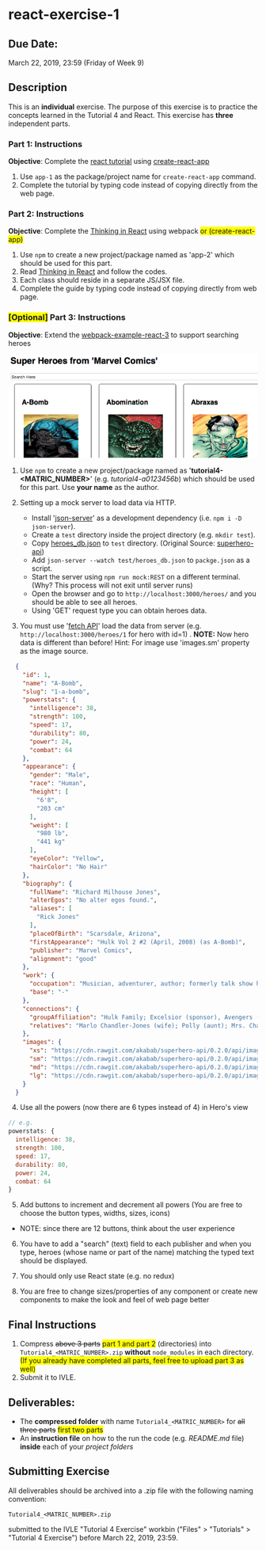 # react-exercise-1

## Due Date:
March 22, 2019, 23:59 (Friday of Week 9)

## Description
This is an **individual** exercise. The purpose of this exercise is to practice the concepts learned in the Tutorial 4 and React. This exercise has **three** independent parts.


### Part 1: Instructions
**Objective**: Complete the [react tutorial](https://reactjs.org/tutorial/tutorial.html) using [create-react-app ](https://github.com/facebook/create-react-app)

1. Use `app-1` as the package/project name for `create-react-app` command.
2. Complete the tutorial by typing code instead of copying directly from the web page.

### Part 2: Instructions
**Objective**: Complete the [Thinking in React](https://reactjs.org/docs/thinking-in-react.html) using webpack <span style="background-color: #FFFF00">or (create-react-app)</span>

1. Use `npm` to create a new project/package named as 'app-2' which should be used for this part.
2. Read [Thinking in React](https://reactjs.org/docs/thinking-in-react.html) and follow the codes.
3. Each class should reside in a separate JS/JSX file.
4. Complete the guide by typing code instead of copying directly from web page.

### <span style="background-color: #FFFF00">[Optional]</span> Part 3: Instructions 
**Objective**: Extend the [webpack-example-react-3](https://github.com/janakanuwan/web-page-design/tree/master/webpack-example-react-3) to support searching heroes

![Web Page](./new_image.png)

1. Use `npm` to create a new project/package named as '**tutorial4-<MATRIC_NUMBER>**' (e.g. _tutorial4-a0123456b_) which should be used for this part. Use **your name** as the author.
2. Setting up a mock server to load data via HTTP.
	- Install '[json-server](https://github.com/typicode/json-server)' as a development dependency (i.e. `npm i -D json-server`).
	- Create a `test` directory inside the project directory (e.g. `mkdir test`).
	- Copy [heroes_db.json](https://raw.githubusercontent.com/janakanuwan/web-page-design/master/webpack-example-react-3/test/heroes_db.json) to `test` directory. (Original Source: [superhero-api](https://github.com/akabab/superhero-api))
	- Add `json-server --watch test/heroes_db.json` to `packge.json` as a script.
	- Start the server using `npm run mock:REST` on a different terminal. (Why? This process will not exit until server runs)
	- Open the browser and go to `http://localhost:3000/heroes/` and you should be able to see all heroes.
	- Using 'GET' request type you can obtain heroes data.


3. You must use '[fetch API](https://developer.mozilla.org/en-US/docs/Web/API/Fetch_API/Using_Fetch)' load the data from server (e.g. `http://localhost:3000/heroes/1` for hero with id=1) .
**NOTE:** Now hero data is different than before! Hint: For image use 'images.sm' property as the image source.
```json
  {
    "id": 1,
    "name": "A-Bomb",
    "slug": "1-a-bomb",
    "powerstats": {
      "intelligence": 38,
      "strength": 100,
      "speed": 17,
      "durability": 80,
      "power": 24,
      "combat": 64
    },
    "appearance": {
      "gender": "Male",
      "race": "Human",
      "height": [
        "6'8",
        "203 cm"
      ],
      "weight": [
        "980 lb",
        "441 kg"
      ],
      "eyeColor": "Yellow",
      "hairColor": "No Hair"
    },
    "biography": {
      "fullName": "Richard Milhouse Jones",
      "alterEgos": "No alter egos found.",
      "aliases": [
        "Rick Jones"
      ],
      "placeOfBirth": "Scarsdale, Arizona",
      "firstAppearance": "Hulk Vol 2 #2 (April, 2008) (as A-Bomb)",
      "publisher": "Marvel Comics",
      "alignment": "good"
    },
    "work": {
      "occupation": "Musician, adventurer, author; formerly talk show host",
      "base": "-"
    },
    "connections": {
      "groupAffiliation": "Hulk Family; Excelsior (sponsor), Avengers (honorary member); formerly partner of the Hulk, Captain America and Captain Marvel; Teen Brigade; ally of Rom",
      "relatives": "Marlo Chandler-Jones (wife); Polly (aunt); Mrs. Chandler (mother-in-law); Keith Chandler, Ray Chandler, three unidentified others (brothers-in-law); unidentified father (deceased); Jackie Shorr (alleged mother; unconfirmed)"
    },
    "images": {
      "xs": "https://cdn.rawgit.com/akabab/superhero-api/0.2.0/api/images/xs/1-a-bomb.jpg",
      "sm": "https://cdn.rawgit.com/akabab/superhero-api/0.2.0/api/images/sm/1-a-bomb.jpg",
      "md": "https://cdn.rawgit.com/akabab/superhero-api/0.2.0/api/images/md/1-a-bomb.jpg",
      "lg": "https://cdn.rawgit.com/akabab/superhero-api/0.2.0/api/images/lg/1-a-bomb.jpg"
    }
  }
```
4. Use all the powers (now there are 6 types instead of 4) in Hero's view
```javascript
// e.g.
powerstats: {
  intelligence: 38,
  strength: 100,
  speed: 17,
  durability: 80,
  power: 24,
  combat: 64
}
```
5. Add buttons to increment and decrement all powers (You are free to choose the button types, widths, sizes, icons)
  - NOTE: since there are 12 buttons, think about the user experience

6. You have to add a "search" (text) field to each publisher and when you type, heroes (whose name or part of the name) matching the typed text should be displayed.

7. You should only use React state (e.g. no redux)

8. You are free to change sizes/properties of any component or create new components to make the look and feel of web page better


## Final Instructions
1. Compress <strike>above 3 parts</strike> <span style="background-color: #FFFF00">part 1 and part 2</span> (directories) into `Tutorial4_<MATRIC_NUMBER>.zip` **without** `node_modules` in each directory. <span style="background-color: #FFFF00">(If you already have completed all parts, feel free to upload part 3 as well)</span>
2. Submit it to IVLE.

## Deliverables:
- The **compressed folder** with name `Tutorial4_<MATRIC_NUMBER>` for <strike>all three parts</strike> <span style="background-color: #FFFF00">first two parts</span>
- An **instruction file** on how to the run the code (e.g. _README.md_ file) **inside** each of your _project folders_

## Submitting Exercise
All deliverables should be archived into a .zip file with the following naming convention:
```
Tutorial4_<MATRIC_NUMBER>.zip
```
submitted to the IVLE "Tutorial 4 Exercise" workbin ("Files" > "Tutorials" > "Tutorial 4 Exercise") before March 22, 2019, 23:59.

